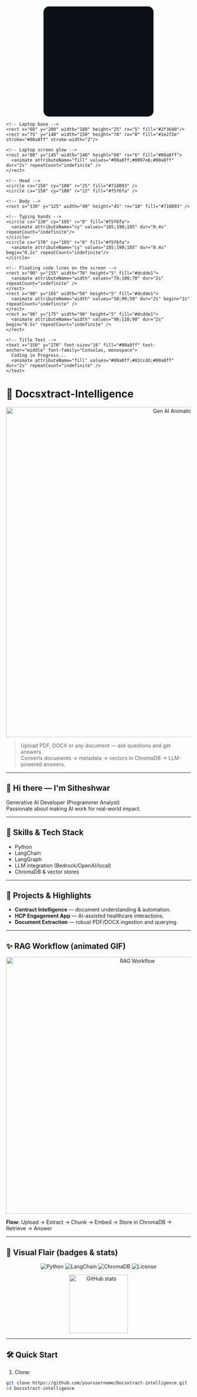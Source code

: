 <p align="center">
  <svg width="300" height="300" viewBox="0 0 300 300" xmlns="http://www.w3.org/2000/svg">
    <!-- Background -->
    <rect width="300" height="300" fill="#0d1117" rx="15"/>

    <!-- Laptop base -->
    <rect x="60" y="200" width="180" height="25" rx="5" fill="#2f3640"/>
    <rect x="75" y="140" width="150" height="70" rx="8" fill="#1e272e" stroke="#00a8ff" stroke-width="2"/>

    <!-- Laptop screen glow -->
    <rect x="80" y="145" width="140" height="60" rx="6" fill="#00a8ff">
      <animate attributeName="fill" values="#00a8ff;#0097e6;#00a8ff" dur="2s" repeatCount="indefinite" />
    </rect>

    <!-- Head -->
    <circle cx="150" cy="100" r="25" fill="#718093" />
    <circle cx="150" cy="100" r="22" fill="#f5f6fa" />

    <!-- Body -->
    <rect x="130" y="125" width="40" height="45" rx="10" fill="#718093" />

    <!-- Typing hands -->
    <circle cx="130" cy="185" r="8" fill="#f5f6fa">
      <animate attributeName="cy" values="185;190;185" dur="0.4s" repeatCount="indefinite"/>
    </circle>
    <circle cx="170" cy="185" r="8" fill="#f5f6fa">
      <animate attributeName="cy" values="185;190;185" dur="0.4s" begin="0.2s" repeatCount="indefinite"/>
    </circle>

    <!-- Floating code lines on the screen -->
    <rect x="90" y="155" width="70" height="5" fill="#dcdde1">
      <animate attributeName="width" values="70;100;70" dur="2s" repeatCount="indefinite" />
    </rect>
    <rect x="90" y="165" width="50" height="5" fill="#dcdde1">
      <animate attributeName="width" values="50;90;50" dur="2s" begin="1s" repeatCount="indefinite" />
    </rect>
    <rect x="90" y="175" width="90" height="5" fill="#dcdde1">
      <animate attributeName="width" values="90;110;90" dur="2s" begin="0.5s" repeatCount="indefinite" />
    </rect>

    <!-- Title Text -->
    <text x="150" y="270" font-size="16" fill="#00a8ff" text-anchor="middle" font-family="Consolas, monospace">
      Coding in Progress...
      <animate attributeName="fill" values="#00a8ff;#82ccdd;#00a8ff" dur="2s" repeatCount="indefinite" />
    </text>
  </svg>
</p>



# 🚀 Docsxtract-Intelligence

<!-- Put your animation GIF into /assets/gen_ai_animation.gif -->
<p align="center">
  <img src="./assets/gen_ai_animation.gif" alt="Gen AI Animation" width="900"/>
</p>

> Upload PDF, DOCX or any document — ask questions and get answers.  
> Converts documents → metadata → vectors in ChromaDB → LLM-powered answers.

---

## 👋 Hi there — I'm Sitheshwar

Generative AI Developer (Programmer Analyst)  
Passionate about making AI work for real-world impact.

---

## 🧠 Skills & Tech Stack
- Python  
- LangChain  
- LangGraph  
- LLM integration (Bedrock/OpenAI/local)  
- ChromaDB & vector stores

---

## 🚀 Projects & Highlights
- **Contract Intelligence** — document understanding & automation.  
- **HCP Engagement App** — AI-assisted healthcare interactions.  
- **Document Extraction** — robust PDF/DOCX ingestion and querying.

---

## ✨ RAG Workflow (animated GIF)
<p align="center">
  <!-- Optional secondary animation: put it in assets too -->
  <img src="./assets/rag_workflow.gif" alt="RAG Workflow" width="700"/>
</p>

**Flow:** Upload → Extract → Chunk → Embed → Store in ChromaDB → Retrieve → Answer

---

## 🎨 Visual Flair (badges & stats)

<!-- Reliable badges (shields.io) -->
<p align="center">
  <img src="https://img.shields.io/badge/Python-3.11-blue?logo=python&logoColor=white" alt="Python" />
  <img src="https://img.shields.io/badge/LangChain-%20%20%20%20%20%20%20%20%20-%23ff7b00?logo=langchain" alt="LangChain" />
  <img src="https://img.shields.io/badge/ChromaDB-VectorStore-9cf" alt="ChromaDB" />
  <img src="https://img.shields.io/badge/License-MIT-green" alt="License" />
</p>

<!-- GitHub stats: replace yourusername -->
<p align="center">
  <img src="https://github-readme-stats.vercel.app/api?username=yourusername&show_icons=true&theme=radical" alt="GitHub stats" height="160"/>
</p>

---

## 🛠 Quick Start

1. Clone:
```bash
git clone https://github.com/yourusername/Docsxtract-intelligence.git
cd Docsxtract-intelligence
